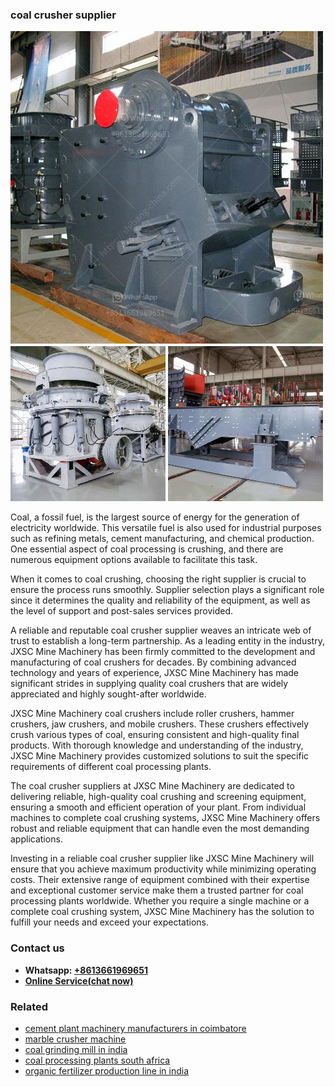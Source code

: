 <h3>coal crusher supplier</h3><img src='1708309293.jpg' alt=''><p>Coal, a fossil fuel, is the largest source of energy for the generation of electricity worldwide. This versatile fuel is also used for industrial purposes such as refining metals, cement manufacturing, and chemical production. One essential aspect of coal processing is crushing, and there are numerous equipment options available to facilitate this task.</p><p>When it comes to coal crushing, choosing the right supplier is crucial to ensure the process runs smoothly. Supplier selection plays a significant role since it determines the quality and reliability of the equipment, as well as the level of support and post-sales services provided.</p><p>A reliable and reputable coal crusher supplier weaves an intricate web of trust to establish a long-term partnership. As a leading entity in the industry, JXSC Mine Machinery has been firmly committed to the development and manufacturing of coal crushers for decades. By combining advanced technology and years of experience, JXSC Mine Machinery has made significant strides in supplying quality coal crushers that are widely appreciated and highly sought-after worldwide.</p><p>JXSC Mine Machinery coal crushers include roller crushers, hammer crushers, jaw crushers, and mobile crushers. These crushers effectively crush various types of coal, ensuring consistent and high-quality final products. With thorough knowledge and understanding of the industry, JXSC Mine Machinery provides customized solutions to suit the specific requirements of different coal processing plants.</p><p>The coal crusher suppliers at JXSC Mine Machinery are dedicated to delivering reliable, high-quality coal crushing and screening equipment, ensuring a smooth and efficient operation of your plant. From individual machines to complete coal crushing systems, JXSC Mine Machinery offers robust and reliable equipment that can handle even the most demanding applications.</p><p>Investing in a reliable coal crusher supplier like JXSC Mine Machinery will ensure that you achieve maximum productivity while minimizing operating costs. Their extensive range of equipment combined with their expertise and exceptional customer service make them a trusted partner for coal processing plants worldwide. Whether you require a single machine or a complete coal crushing system, JXSC Mine Machinery has the solution to fulfill your needs and exceed your expectations.</p><h3>Contact us</h3><ul><li><strong>Whatsapp:&nbsp;<a href="https://wa.me/8613661969651">+8613661969651</a></strong></li><li><a href="https://swt.shibang-china.com/?git&amp;zhl&amp;coal crusher supplier"><strong>Online Service(chat now)</strong></a></li></ul><h3>Related</h3><ul><li><a href='cement plant machinery manufacturers in coimbatore.md'>cement plant machinery manufacturers in coimbatore</a></li><li><a href='marble crusher machine.md'>marble crusher machine</a></li><li><a href='coal grinding mill in india.md'>coal grinding mill in india</a></li><li><a href='coal processing plants south africa.md'>coal processing plants south africa</a></li><li><a href='organic fertilizer production line in india.md'>organic fertilizer production line in india</a></li></ul>